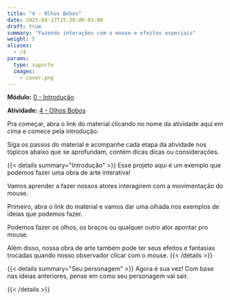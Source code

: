 ```yaml
---
title: "4 - Olhos Bobos"
date: 2025-04-17T15:39:00-03:00
draft: true
summary: "Fazendo interações com o mouse e efeitos especiais"
weight: 5
aliases:
  - /4
params:
  type: suporte
  images:
    - cover.png
---
```


**Módulo:** [0 - Introdução](https://projects.raspberrypi.org/pt-BR/pathways/scratch-intro)

**Atividade:** [4 - Olhos Bobos](https://projects.raspberrypi.org/pt-BR/projects/silly-eyes/0)

Pra começar, abra o link do material clicando no nome da atividade aqui em cima e comece pela introdução.

Siga os passos do material e acompanhe cada etapa da atividade nos tópicos abaixo que se aprofundam, contém dicas dicas ou considerações.

{{< details summary="Introdução" >}}
Esse projeto aqui é um exemplo que podemos fazer uma obra de arte interativa!

Vamos aprender a fazer nossos atores interagirem com a movimentação do mouse.

Primeiro, abra o link do material e vamos dar uma olhada nos exemplos de ideias que podemos fazer.

Podemos fazer os olhos, os braços ou qualquer outro ator apontar pro mouse.

Além disso, nossa obra de arte também pode ter seus efeitos e fantasias trocadas quando nosso observador clicar com o mouse.
{{< /details >}}

{{< details summary="Seu personagem" >}}
Agora é sua vez! Com base nas ideias anteriores, pense em como seu personagem vai sair.


{{< /details >}}
